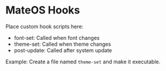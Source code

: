 # MateOS Hooks

Place custom hook scripts here:
- font-set: Called when font changes
- theme-set: Called when theme changes
- post-update: Called after system update

Example: Create a file named `theme-set` and make it executable.
